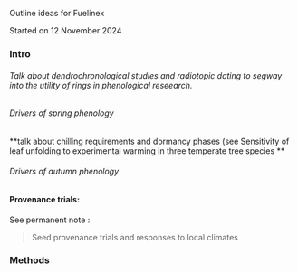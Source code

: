 Outline ideas for Fuelinex 

Started on 12 November 2024

### Intro

###### Talk about dendrochronological studies and radiotopic dating to segway into the utility of rings in phenological reseearch. 

###### Drivers of spring phenology
**talk about chilling requirements and dormancy phases (see Sensitivity of leaf unfolding to experimental warming in three temperate tree species **

###### Drivers of autumn phenology

#### Provenance trials:
See permanent note :
> Seed provenance trials and responses to local climates

### Methods





